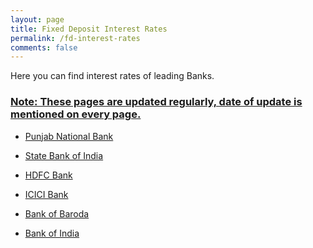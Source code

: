 ```yaml
---
layout: page
title: Fixed Deposit Interest Rates
permalink: /fd-interest-rates
comments: false
---
```


Here you can find interest rates of leading Banks.

### <u>Note: These pages are updated regularly, date of update is mentioned on every page.</u>



+ <a href="https://bankingatoz.com/pnb-fd-interest-rates">Punjab National Bank</a>


+ <a href="https://bankingatoz.com/sbi-fd-interest-rates">State Bank of India</a>


+ <a href="https://bankingatoz.com/hdfc-fd-interest-rates">HDFC Bank</a>


+ <a href="https://bankingatoz.com/icici-fd-interest-rates">ICICI Bank</a>


+ <a href="https://bankingatoz.com/bob-fd-interest-rates">Bank of Baroda</a>


+ <a href="https://bankingatoz.com/boi-fd-interest-rates">Bank of India</a>



